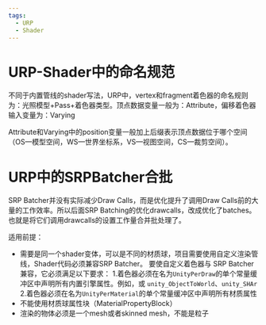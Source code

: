 ```yaml
---
tags:
  - URP
  - Shader
---
```

# URP-Shader中的命名规范

不同于内置管线的shader写法，URP中，vertex和fragment着色器的命名规则为：光照模型+Pass+着色器类型。顶点数据变量一般为：Attribute，偏移着色器输入变量为：Varying

Attribute和Varying中的position变量一般加上后缀表示顶点数据位于哪个空间（OS—模型空间，WS—世界坐标系，VS—视图空间，CS—裁剪空间）。

# URP中的SRPBatcher合批

SRP Batcher并没有实际减少Draw Calls，而是优化提升了调用Draw Calls前的大量的工作效率。所以后面SRP Batching的优化drawcalls，改成优化了batches。也就是将它们调用drawcalls的设置工作量合并批处理了。

适用前提：
- 需要是同一个shader变体，可以是不同的材质球，项目需要使用自定义渲染管线，Shader代码必须兼容SRP Batcher。
	要使自定义着色器与 SRP Batcher 兼容，它必须满足以下要求：
		1.着色器必须在名为`UnityPerDraw`的单个常量缓冲区中声明所有内置引擎属性。例如，或 `unity_ObjectToWorld`、`unity_SHAr`
		2.着色器必须在名为`UnityPerMaterial`的单个常量缓冲区中声明所有材质属性
- 不能使用材质球属性块（MaterialPropertyBlock）
- 渲染的物体必须是一个mesh或者skinned mesh，不能是粒子